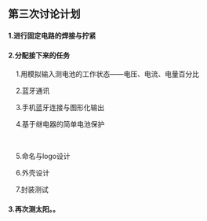## 第三次讨论计划

#### 1.进行固定电路的焊接与拧紧

#### 2.分配接下来的任务

    1.用模拟输入测电池的工作状态——电压、电流、电量百分比



    2.蓝牙通讯    

    3.手机蓝牙连接与图形化输出



    4.基于继电器的简单电池保护

    

    5.命名与logo设计

    6.外壳设计



    7.封装测试

#### 3.再次测太阳。。
